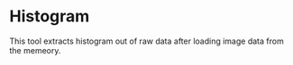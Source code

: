 # Histogram

This tool extracts histogram out of raw data after loading image data from the memeory.
